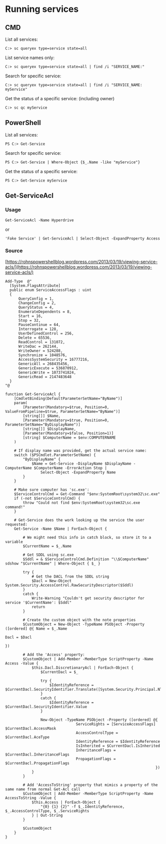 # Running services

## CMD

List all services:

`C:> sc queryex type=service state=all` 

List service names only:

`C:> sc queryex type=service state=all | find /i "SERVICE_NAME:"` 

Search for specific service:

`C:> sc queryex type=service state=all | find /i "SERVICE_NAME: myService"` 

Get the status of a specific service: \(including owner\)

`C:> sc qc myService`

## PowerShell

List all services:

`PS C:> Get-Service` 

Search for specific service:

`PS C:> Get-Service | Where-Object {$_.Name -like "myService"}` 

Get the status of a specific service:

`PS C:> Get-Service myService`

## Get-ServiceAcl

### Usage

`Get-ServiceAcl -Name Hyperdrive`

or

`'Fake Service' | Get‐ServiceAcl | Select‐Object ‐ExpandProperty Access`

### Source

[https://rohnspowershellblog.wordpress.com/2013/03/19/viewing-service-acls/](https://rohnspowershellblog.wordpress.com/2013/03/19/viewing-service-acls/)

```text
Add-Type  @"
  [System.FlagsAttribute]
  public enum ServiceAccessFlags : uint
  {
      QueryConfig = 1,
      ChangeConfig = 2,
      QueryStatus = 4,
      EnumerateDependents = 8,
      Start = 16,
      Stop = 32,
      PauseContinue = 64,
      Interrogate = 128,
      UserDefinedControl = 256,
      Delete = 65536,
      ReadControl = 131072,
      WriteDac = 262144,
      WriteOwner = 524288,
      Synchronize = 1048576,
      AccessSystemSecurity = 16777216,
      GenericAll = 268435456,
      GenericExecute = 536870912,
      GenericWrite = 1073741824,
      GenericRead = 2147483648
  }
"@
 
function Get-ServiceAcl {
    [CmdletBinding(DefaultParameterSetName="ByName")]
    param(
        [Parameter(Mandatory=$true, Position=0, ValueFromPipeline=$true, ParameterSetName="ByName")]
        [string[]] $Name,
        [Parameter(Mandatory=$true, Position=0, ParameterSetName="ByDisplayName")]
        [string[]] $DisplayName,
        [Parameter(Mandatory=$false, Position=1)]
        [string] $ComputerName = $env:COMPUTERNAME
    )
 
    # If display name was provided, get the actual service name:
    switch ($PSCmdlet.ParameterSetName) {
        "ByDisplayName" {
            $Name = Get-Service -DisplayName $DisplayName -ComputerName $ComputerName -ErrorAction Stop | 
                Select-Object -ExpandProperty Name
        }
    }
 
    # Make sure computer has 'sc.exe':
    $ServiceControlCmd = Get-Command "$env:SystemRoot\system32\sc.exe"
    if (-not $ServiceControlCmd) {
        throw "Could not find $env:SystemRoot\system32\sc.exe command!"
    }
 
    # Get-Service does the work looking up the service the user requested:
    Get-Service -Name $Name | ForEach-Object {
         
        # We might need this info in catch block, so store it to a variable
        $CurrentName = $_.Name
 
        # Get SDDL using sc.exe
        $Sddl = & $ServiceControlCmd.Definition "\\$ComputerName" sdshow "$CurrentName" | Where-Object { $_ }
 
        try {
            # Get the DACL from the SDDL string
            $Dacl = New-Object System.Security.AccessControl.RawSecurityDescriptor($Sddl)
        }
        catch {
            Write-Warning "Couldn't get security descriptor for service '$CurrentName': $Sddl"
            return
        }
 
        # Create the custom object with the note properties
        $CustomObject = New-Object -TypeName PSObject -Property ([ordered] @{ Name = $_.Name
                                                                              Dacl = $Dacl
                                                                            })
 
        # Add the 'Access' property:
        $CustomObject | Add-Member -MemberType ScriptProperty -Name Access -Value {
            $this.Dacl.DiscretionaryAcl | ForEach-Object {
                $CurrentDacl = $_
 
                try {
                    $IdentityReference = $CurrentDacl.SecurityIdentifier.Translate([System.Security.Principal.NTAccount])
                }
                catch {
                    $IdentityReference = $CurrentDacl.SecurityIdentifier.Value
                }
                 
                New-Object -TypeName PSObject -Property ([ordered] @{ 
                                ServiceRights = [ServiceAccessFlags] $CurrentDacl.AccessMask
                                AccessControlType = $CurrentDacl.AceType
                                IdentityReference = $IdentityReference
                                IsInherited = $CurrentDacl.IsInherited
                                InheritanceFlags = $CurrentDacl.InheritanceFlags
                                PropagationFlags = $CurrentDacl.PropagationFlags
                                                                    })
            }
        }
 
        # Add 'AccessToString' property that mimics a property of the same name from normal Get-Acl call
        $CustomObject | Add-Member -MemberType ScriptProperty -Name AccessToString -Value {
            $this.Access | ForEach-Object {
                "{0} {1} {2}" -f $_.IdentityReference, $_.AccessControlType, $_.ServiceRights
            } | Out-String
        }
 
        $CustomObject
    }
}
```

